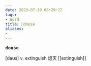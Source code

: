 ```yaml
---
date: 2023-07-19 08:29:27
tags: 
- Word
title: 📖douse
aliases: 
- 
---
```


<pre><strong>douse</strong></pre>
[daʊs]
v. extinguish 熄灭
[[extinguish]]